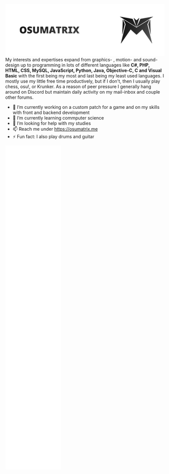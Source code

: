 ![Banner](https://github.com/oSumAtrIX/oSumAtrIX/blob/main/Banner.png?raw=true)
My interests and expertises expand from graphics- , motion- and sound-design up to programming in lots of different languages like **C#, PHP, HTML, CSS, MySQL, JavaScript, Python, Java, Objective-C, C and Visual Basic** with the first being my most and last being my least used languages. I mostly use my little free time productively, but if I don't, then I usually play chess, osu!, or Krunker. As a reason of peer pressure I generally hang around on Discord but maintain daily activity on my mail-inbox and couple other forums.

- 🔭 I’m currently working on a custom patch for a game and on my skills with front and backend development 
- 🌱 I’m currently learning commputer science
- 🤔 I’m looking for help with my studies
- 📫 Reach me under https://osumatrix.me
- ⚡ Fun fact: I also play drums and guitar

![Metrics](https://github.com/oSumAtrIX/oSumAtrIX/blob/main/github-metrics.svg)
